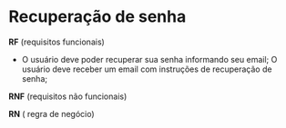 # Recuperação de senha


**RF** (requisitos funcionais)
- O usuário deve poder recuperar sua senha informando seu email;
O usuário deve receber um email com instruções de recuperação de senha;

**RNF** (requisitos não funcionais)

**RN** ( regra de negócio)
